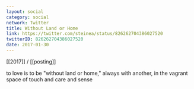 ```yaml
---
layout: social
category: social
network: Twitter
title: Without Land or Home
link: https://twitter.com/steinea/status/826262704386027520
twitterID: 826262704386027520
date: 2017-01-30
---
```


[[2017]] / [[posting]]

to love is to be "without land or home," always with another, in the vagrant space of touch and care and sense
